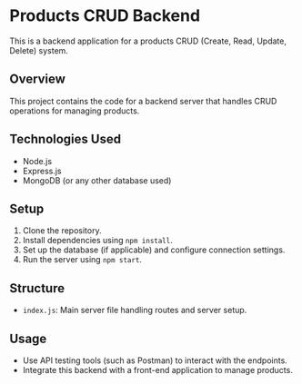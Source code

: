 # Products CRUD Backend

This is a backend application for a products CRUD (Create, Read, Update, Delete) system.

## Overview

This project contains the code for a backend server that handles CRUD operations for managing products.

## Technologies Used

- Node.js
- Express.js
- MongoDB (or any other database used)

## Setup

1. Clone the repository.
2. Install dependencies using `npm install`.
3. Set up the database (if applicable) and configure connection settings.
4. Run the server using `npm start`.

## Structure

- `index.js`: Main server file handling routes and server setup.

## Usage

- Use API testing tools (such as Postman) to interact with the endpoints.
- Integrate this backend with a front-end application to manage products.
